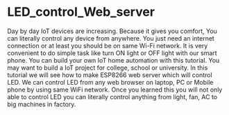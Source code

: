 # LED_control_Web_server

Day by day IoT devices are increasing. Because it gives you comfort, You can literally control any device from anywhere. You just need an internet connection or at least you should be on same Wi-Fi network. It is very convenient to do simple task like turn ON light or OFF light with our smart phone. You can build your own IoT home automation with this tutorial. You may want to build a IoT project for college, school or university. In this tutorial we will see how to make ESP8266 web server which will control LED. We can control LED from any web browser on laptop, PC or Mobile phone by using same WiFi network. Once you learned this you will not only able to control LED you can literally control anything from light, fan, AC to big machines in factory. 
